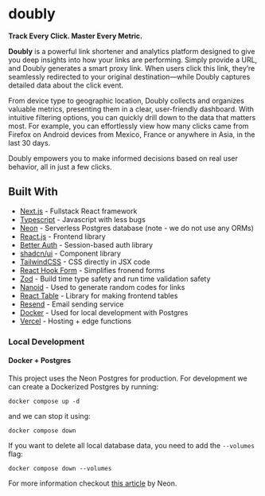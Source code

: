 # doubly

**Track Every Click. Master Every Metric.**

**Doubly** is a powerful link shortener and analytics platform designed to give you deep insights into how your links are performing. Simply provide a URL, and Doubly generates a smart proxy link. When users click this link, they’re seamlessly redirected to your original destination—while Doubly captures detailed data about the click event.

From device type to geographic location, Doubly collects and organizes valuable metrics, presenting them in a clear, user-friendly dashboard. With intuitive filtering options, you can quickly drill down to the data that matters most. For example, you can effortlessly view how many clicks came from Firefox on Android devices from Mexico, France or anywhere in Asia, in the last 30 days.

Doubly empowers you to make informed decisions based on real user behavior, all in just a few clicks.

## Built With

  - [Next.js](https://nextjs.org/) - Fullstack React framework
  - [Typescript](https://www.typescriptlang.org/) - Javascript with less bugs
  - [Neon](https://neon.tech/) - Serverless Postgres database (note - we do not use any ORMs)
  - [React.js](https://react.dev/) - Frontend library
  - [Better Auth](https://www.better-auth.com/) - Session-based auth library
  - [shadcn/ui](https://ui.shadcn.com/) - Component library
  - [TailwindCSS](https://tailwindcss.com/) - CSS directly in JSX code
  - [React Hook Form](https://react-hook-form.com/) - Simplifies fronend forms
  - [Zod](https://zod.dev/) - Build time type safety and run time validation safety
  - [Nanoid](https://github.com/ai/nanoid) - Used to generate random codes for links
  - [React Table](https://tanstack.com/table/v7) - Library for making frontend tables
  - [Resend](https://resend.com/) - Email sending service
  - [Docker](https://www.docker.com/) - Used for local development with Postgres
  - [Vercel](https://vercel.com/) - Hosting + edge functions

### Local Development

#### Docker + Postgres

This project uses the Neon Postgres for production. For development we can create a Dockerized Postgres by running:

```
docker compose up -d
```

and we can stop it using:

```
docker compose down
```

If you want to delete all local database data, you need to add the `--volumes` flag:

```
docker compose down --volumes
```

For more information checkout [this article](https://neon.tech/guides/local-development-with-neon) by Neon.

